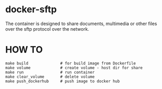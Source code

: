 # docker-sftp
The container is designed to share documents, multimedia or other files over the sftp protocol over the network.

# HOW TO
````
make build              # for build image from Dockerfile
make volume             # create volume - host dir for share
make run                # run container
make clear_volume       # delete volume
make push_dockerhub     # push image to docker hub
````

